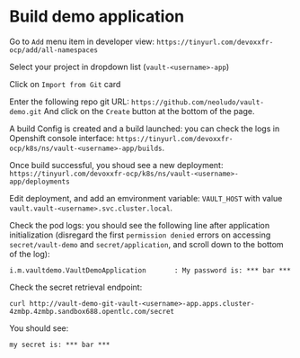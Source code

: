 # Build demo application

Go to `Add` menu item in developer view: `https://tinyurl.com/devoxxfr-ocp/add/all-namespaces`

Select your project in dropdown list (`vault-<username>-app`)

Click on `Import from Git` card

Enter the following repo git URL: `https://github.com/neoludo/vault-demo.git`
And click on the `Create` button at the bottom of the page.

A build Config is created and a build launched: you can check the logs in Openshift console interface: `https://tinyurl.com/devoxxfr-ocp/k8s/ns/vault-<username>-app/builds`.

Once build successful, you shoud see a new deployment: `https://tinyurl.com/devoxxfr-ocp/k8s/ns/vault-<username>-app/deployments`

Edit deployment, and add an emvironment variable: `VAULT_HOST` with value `vault.vault-<username>.svc.cluster.local`.

Check the pod logs: you should see the following line after application initialization (disregard the first `permission denied` errors on accessing `secret/vault-demo` and `secret/application`, and scroll down to the bottom of the log): 
```
i.m.vaultdemo.VaultDemoApplication       : My password is: *** bar ***
```

Check the secret retrieval endpoint:
```
curl http://vault-demo-git-vault-<username>-app.apps.cluster-4zmbp.4zmbp.sandbox688.opentlc.com/secret
```

You should see:
```
my secret is: *** bar ***
```
